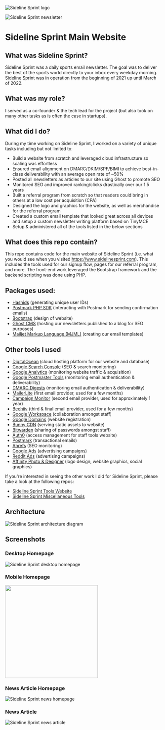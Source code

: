 ![Sideline Sprint logo](/img/text-logo-large.png)

![Sideline Sprint newsletter](/img/newsletter.png)

# Sideline Sprint Main Website

## What was Sideline Sprint?

Sideline Sprint was a daily sports email newsletter. The goal was to deliver the best of the sports world directly to your inbox every weekday morning. Sideline Sprint was in operation from the beginning of 2021 up until March of 2022.

## What was my role?

I served as a co-founder & the tech lead for the project (but also took on many other tasks as is often the case in startups).

## What did I do?

During my time working on Sideline Sprint, I worked on a variety of unique tasks including but not limited to:
- Build a website from scratch and leveraged cloud infrastructure so scaling was effortless
- Ensured email alignment on DMARC/DKIM/SPF/BIMI to achieve best-in-class deliverability with an average open rate of ~50%
- Posted all newsletters as articles to our site using Ghost to promote SEO
- Monitored SEO and improved ranking/clicks drastically over our 1.5 years
- Built a referral program from scratch so that readers could bring in others at a low cost per acquisition (CPA)
- Designed the logo and graphics for the website, as well as merchandise for the referral program
- Created a custom email template that looked great across all devices and setup a custom newsletter writing platform based on TinyMCE
- Setup & administered all of the tools listed in the below sections

## What does this repo contain?
This repo contains code for the main website of Sideline Sprint (i.e. what you would see when you visited https://www.sidelinesprint.com). This includes the tools used for our signup flow, pages for our referral program, and more. The front-end work leveraged the Bootstrap framework and the backend scripting was done using PHP.

## Packages used:

- [Hashids](https://github.com/vinkla/hashids) (generating unique user IDs)
- [Postmark PHP SDK](https://github.com/ActiveCampaign/postmark-php) (interacting with Postmark for sending confirmation emails)
- [Bootstrap](https://getbootstrap.com/) (design of website)
- [Ghost CMS](https://ghost.org/) (hosting our newsletters published to a blog for SEO purposes)
- [Mailjet Markup Language (MJML)](https://mjml.io/) (creating our email templates)

## Other tools I used

- [DigitalOcean](https://www.digitalocean.com/) (cloud hosting platform for our website and database)
- [Google Search Console](https://search.google.com/search-console/about) (SEO & search monitoring)
- [Google Analytics](https://analytics.google.com/) (monitoring website traffic & acquisition)
- [Google Postmaster Tools](https://www.gmail.com/postmaster/) (monitoring email authentication & deliverability)
- [DMARC Digests](https://dmarcdigests.com/) (monitoring email authentication & deliverability)
- [MailerLite](https://www.mailerlite.com/) (first email provider, used for a few months)
- [Campaign Monitor](https://www.campaignmonitor.com/) (second email provider, used for approximately 1 year)
- [Beehiiv](https://www.beehiiv.com/) (third & final email provider, used for a few months)
- [Google Workspace](https://workspace.google.com/) (collaboration amongst staff)
- [Google Domains](https://domains.google/) (website registration)
- [Bunny CDN](https://bunny.net/) (serving static assets to website)
- [Bitwarden](https://bitwarden.com/) (sharing of passwords amongst staff)
- [Auth0](https://auth0.com/) (access management for staff tools website)
- [Postmark](https://postmarkapp.com/) (transactional emails)
- [Ahrefs](https://ahrefs.com/) (SEO monitoring)
- [Google Ads](https://ads.google.com/home/) (advertising campaigns)
- [Reddit Ads](https://ads.reddit.com/) (advertising campaigns)
- [Affinity Photo & Designer](https://affinity.serif.com/en-us/) (logo design, website graphics, social graphics)

If you're interested in seeing the other work I did for Sideline Sprint, please take a look at the following repos:
- [Sideline Sprint Tools Website](https://github.com/mrtrombley/sideline-sprint-tools)
- [Sideline Sprint Miscellaneous Tools](https://github.com/mrtrombley/sideline-sprint-misc)

## Architecture
![Sideline Sprint architecture diagram](/img/architecture-diagram.png)

## Screenshots

### Desktop Homepage
![Sideline Sprint desktop homepage](/img/desktop-homepage.png)

### Mobile Homepage
<img src="/img/mobile-homepage.png" width="300">

### News Article Homepage
![Sideline Sprint news homepage](/img/news-homepage.png)

### News Article
![Sideline Sprint news article](/img/news-article.png)